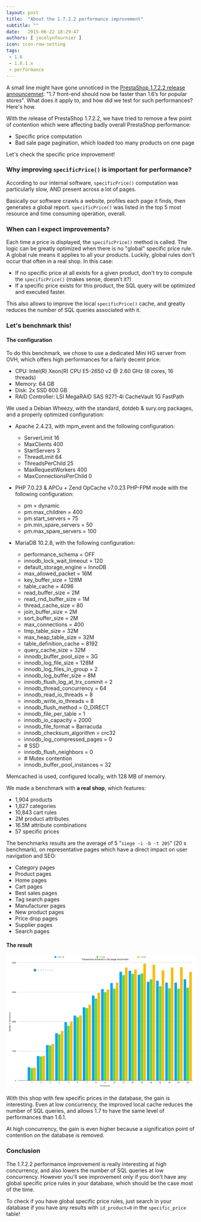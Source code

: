 ```yaml
---
layout: post
title:  "About the 1.7.2.2 performance improvement"
subtitle: ""
date:   2015-06-22 18:29:47
authors: [ jocelynfournier ]
icon: icon-row-setting
tags:
 - 1.6
 - 1.6.1.x
 - performance
---
```


A small line might have gone unnoticed in the [PrestaShop 1.7.2.2 release announcemnet](http://build.prestashop.com/news/prestashop-1-7-2-2-maintenance-release/): "1.7 front-end should now be faster than 1.6’s for popular stores". What does it apply to, and how did we test for such performances? Here's how.

With the release of PrestaShop 1.7.2.2, we have tried to remove a few point of contention which were affecting badly overall PrestaShop performance:

* Specific price computation
* Bad sale page pagination, which loaded too many products on one page

Let's check the specific price improvement! 


### Why improving `specificPrice()` is important for performance?

According to our internal software, `specificPrice()` computation was particularly slow, AND present across a lot of pages.

Basically our software crawls a website, profiles each page it finds, then generates a global report. `specificPrice()` was listed in the top 5 most resource and time consuming operation, overall.


### When can I expect improvements?

Each time a price is displayed, the `specificPrice()` method is called. The logic can be greatly optimized when there is no "global" specific price rule. A global rule means it applies to all your products. Luckily, global rules don't occur that often in a real shop. In this case:

* If no specific price at all exists for a given product, don't try to compute the `specificPrice()` (makes sense, doesn't it?)
* If a specific price exists for this product, the SQL query will be optimized and executed faster.

This also allows to improve the local `specificPrice()` cache, and greatly reduces the number of SQL queries associated with it.


### Let's benchmark this!

#### The configuration

To do this benchmark, we chose to use a dedicated Mini HG server from OVH, which offers high performances for a fairly decent price:

* CPU: Intel(R) Xeon(R) CPU E5-2650 v2 @ 2.60 GHz (8 cores, 16 threads)
* Memory: 64 GB
* Disk: 2x SSD 600 GB
* RAID Controller: LSI MegaRAID SAS 9271-4i CacheVault 1G FastPath

We used a Debian Wheezy, with the standard, dotdeb & sury.org packages, and a properly optimized configuration:

* Apache 2.4.23, with mpm_event and the following configuration:

  * ServerLimit             16
  * MaxClients              400
  * StartServers            3
  * ThreadLimit             64
  * ThreadsPerChild         25
  * MaxRequestWorkers       400
  * MaxConnectionsPerChild  0

* PHP 7.0.23 & APCu + Zend OpCache v7.0.23 PHP-FPM mode with the following configuration:

  * pm =                    dynamic
  * pm.max_children       = 400
  * pm.start_servers      = 75
  * pm.min_spare_servers  = 50
  * pm.max_spare_servers  = 100

* MariaDB 10.2.8, with the following configuration:

  * performance_schema                    = OFF
  * innodb_lock_wait_timeout              = 120
  * default_storage_engine                = InnoDB
  * max_allowed_packet                    = 16M
  * key_buffer_size                       = 128M
  * table_cache                           = 4096
  * read_buffer_size                      = 2M
  * read_rnd_buffer_size                  = 1M
  * thread_cache_size                     = 80
  * join_buffer_size                      = 2M
  * sort_buffer_size                      = 2M
  * max_connections                       = 400
  * tmp_table_size                        = 32M
  * max_heap_table_size                   = 32M
  * table_definition_cache                = 8192
  * query_cache_size                      = 32M
  * innodb_buffer_pool_size               = 3G
  * innodb_log_file_size                  = 128M
  * innodb_log_files_in_group             = 2
  * innodb_log_buffer_size                = 8M
  * innodb_flush_log_at_trx_commit        = 2
  * innodb_thread_concurrency             = 64
  * innodb_read_io_threads                = 8
  * innodb_write_io_threads               = 8
  * innodb_flush_method                   = O_DIRECT
  * innodb_file_per_table                 = 1
  * innodb_io_capacity                    = 2000
  * innodb_file_format                    = Barracuda
  * innodb_checksum_algorithm             = crc32
  * innodb_log_compressed_pages           = 0
  * \# SSD
  * innodb_flush_neighbors                = 0
  * \# Mutex contention
  * innodb_buffer_pool_instances          = 32

Memcached is used, configured locally, with 128 MB of memory.

We made a benchmark with **a real shop**, which features: 

* 1,904 products
* 1,827 categories
* 10,843 cart rules
* 2M product attributes
* 16.5M attribute combinations
* 57 specific prices

The benchmarks results are the average of 5 "`siege -i -b -t 20S`" (20 s benchmark), on representative pages which have a direct impact on user navigation and SEO:

* Category pages
* Product pages
* Home pages
* Cart pages
* Best sales pages
* Tag search pages
* Manufacturer pages
* New product pages
* Price drop pages
* Supplier pages
* Search pages


#### The result

![Performance benchmark](/assets/images/2017/09/ps1722-performance.png)

With this shop with few specific prices in the database, the gain is interesting. Even at low concurrency, the improved local cache reduces the number of SQL queries, and allows 1.7 to have the same level of performances than 1.6.1.

At high concurrency, the gain is even higher because a signification point of contention on the database is removed.


### Conclusion

The 1.7.2.2 performance improvement is really interesting at high concurrency, and also lowers the number of SQL queries at low concurrency. However you'll see improvement only if you don't have any global specific price rules in your database, which should be the case most of the time.

To check if you have global specific price rules, just search in your database if you have any results with `id_product=0` in the `specific_price` table!


